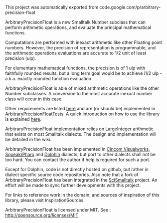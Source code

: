 This project was automatically exported from code.google.com/p/arbitrary-precision-float 

ArbitraryPrecisionFloat is a new Smalltalk Number subclass that can perform arithmetic operations, and evaluate the principal mathematical functions.

Computations are performed with inexact arithmetic like other Floating point numbers. However, the precision of representation is programmable, and the arithmetic operations evaluations are accurate to 1/2 unit of least precision (ulp).

For elementary mathematical functions, the precision is of 1 ulp with faithfully rounded results, but a long term goal would be to achieve i1/2 ulp - a.k.a. exactly rounded function evaluation.

ArbitraryPrecisionFloat is able of mixed arithmetic operations like the other Number subclasses. A conversion to the most accurate inexact number class will occur in this case.

Other requirements are listed [here](https://github.com/nicolas-cellier-aka-nice/arbitrary-precision-float/wiki/Requirements) and are (or should be) implemented in [ArbitraryPrecisionFloatTests](https://github.com/nicolas-cellier-aka-nice/arbitrary-precision-float/wiki/ArbitraryPrecisionFloatTests). A quick introduction on how to use the library is explained [here](https://github.com/nicolas-cellier-aka-nice/arbitrary-precision-float/wiki/UsingArbitraryPrecisionFloat).

ArbitraryPrecisionFloat implementation relies on LargeInteger arithmetic that exists on most Smalltalk dialects. The design and implementation will be detailed in the wiki.

ArbitraryPrecisionFloat has been implemented in [Cincom Visualworks](https://github.com/nicolas-cellier-aka-nice/arbitrary-precision-float/wiki/ArbitraryPrecisionFloatForVisualWorks), [Squeak/Pharo](https://github.com/nicolas-cellier-aka-nice/arbitrary-precision-float/wiki/ArbitraryPrecisionFloatForSqueakAndPharo) and [Dolphin](https://github.com/nicolas-cellier-aka-nice/arbitrary-precision-float/wiki/ArbitraryPrecisionFloatForDolphin) dialects, but port to other dialects shall not be too hard. You can contact the author if help is required for such a port.

Except for Dolphin, code is not directly hosted on github, but rather in dialect specific source code repositories. Also note that a fork of ArbitraryPrecisionFloat has been integrated in the [SciSmalltalk](https://github.com/SergeStinckwich/SciSmalltalk) project. An effort will be made to sync further developments with this project.

For links to reference work in the domain, and sources of inspiration of this library, please visit InspirationSources.

ArbitraryPrecisionFloat is licensed under MIT. See : http://opensource.org/licenses/MIT
